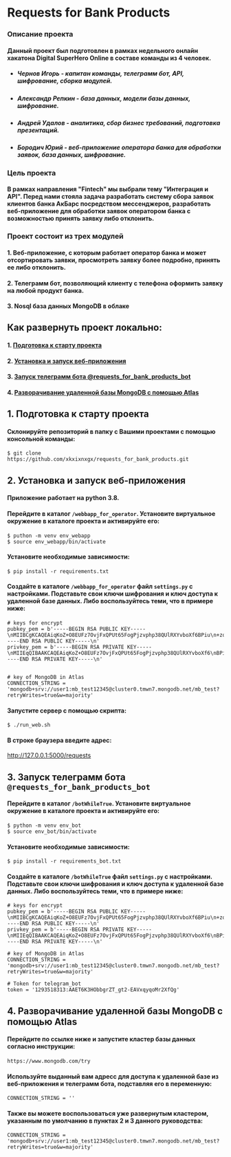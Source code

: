 Requests for Bank Products
==============

### Описание проекта

#### Данный проект был подготовлен в рамках недельного онлайн хакатона Digital SuperHero Online в составе команды из 4 человек.
+ ##### Чернов Игорь - капитан команды, телеграмм бот, API, шифрование, сборка модулей.
+ ##### Александр Репкин - база данных, модели базы данных, шифрование.
+ ##### Андрей Удалов - аналитика, сбор бизнес требований, подготовка презентаций.
+ ##### Бородич Юрий - веб-приложение оператора банка для обработки заявок, база данных, шифрование.

### Цель проекта

#### В рамках направления "Fintech" мы выбрали тему "Интеграция и API". Перед нами стояла задача разработать систему сбора заявок клиентов банка АкБарс посредством мессенджеров, разработать веб-приложение для обработки заявок оператором банка с возможностью принять заявку либо отклонить.

### Проект состоит из трех модулей

#### 1. Веб-приложение, с которым работает оператор банка и может отсортировать заявки, просмотреть заявку более подробно, принять ее либо отклонить.
#### 2. Телеграмм бот, позволяющий клиенту с телефона оформить заявку на любой продукт банка.
#### 3. Nosql база данных MongoDB в облаке

## Как развернуть проект локально:

#### 1. [Подготовка к старту проекта](#start)
#### 2. [Установка и запуск веб-приложения](#webbapp) 
#### 3. [Запуск телеграмм бота @requests_for_bank_products_bot](#bot) 
#### 4. [Разворачивание удаленной базы MongoDB с помощью Atlas](#db) 


## 1. <a name="start">Подготовка к старту проекта</a> 

#### Склонируйте репозиторий в папку с Вашими проектами с помощью консольной команды:

```
$ git clone https://github.com/xkxixnxgx/requests_for_bank_products.git
```


## 2. <a name="webbapp">Установка и запуск веб-приложения</a> 

#### Приложение работает на python 3.8.

#### Перейдите в каталог `/webbapp_for_operator`. Установите виртуальное окружение в каталоге проекта и активируйте его:

```
$ puthon -m venv env_webapp
$ source env_webapp/bin/activate
```

#### Установите необходимые зависимости:

```
$ pip install -r requirements.txt
```

#### Создайте в каталоге `/webbapp_for_operator` файл `settings.py` с настройками. Подставьте свои ключи шифрования и ключ доступа к удаленной базе данных. Либо воспользуйтесь теми, что в примере ниже:

```
# keys for encrypt
pubkey_pem = b'-----BEGIN RSA PUBLIC KEY-----\nMIIBCgKCAQEAiqKoZ+O8EUFz7OvjFxQPUt65FogPjzvphp38QUlRXYvboXf6BPiu\n+zqd2if4MVIa9HSnV3dgL/NyeTp7G7Ex/YSscv86KbOVy7DjyR22BH1yh2qedInq\nmv1EFfbyJDikpuPSec5CSUOQDGwRVF65bYgWgxeGu9zViqr7BF7Z2GTlUvaEFfnP\nRnXcUPaEeOWiz72yMLoiszuE4ov3ReIMobkdDlkWNxBsAqUk//Dr9d52TvGwHxJA\nZ5qPzTZGSd8RlN9ox+yBCSBo0nfADt8EHBf8FBuxqgp+MvKDTrYer1uJIPN5wWvf\nyPdGT0/41jhOTXWYk1e8Dh8p7q5rObQnewIDAQAB\n-----END RSA PUBLIC KEY-----\n'
privkey_pem = b'-----BEGIN RSA PRIVATE KEY-----\nMIIEqQIBAAKCAQEAiqKoZ+O8EUFz7OvjFxQPUt65FogPjzvphp38QUlRXYvboXf6\nBPiu+zqd2if4MVIa9HSnV3dgL/NyeTp7G7Ex/YSscv86KbOVy7DjyR22BH1yh2qe\ndInqmv1EFfbyJDikpuPSec5CSUOQDGwRVF65bYgWgxeGu9zViqr7BF7Z2GTlUvaE\nFfnPRnXcUPaEeOWiz72yMLoiszuE4ov3ReIMobkdDlkWNxBsAqUk//Dr9d52TvGw\nHxJAZ5qPzTZGSd8RlN9ox+yBCSBo0nfADt8EHBf8FBuxqgp+MvKDTrYer1uJIPN5\nwWvfyPdGT0/41jhOTXWYk1e8Dh8p7q5rObQnewIDAQABAoIBAQCBwdSVyFWSYQy7\nx9z5ENF24veh2x+VFKJyWRRtls4NHIYpDz53wLsmcaqlMZvfrdWE0FqARz9EIjwW\ns2HefW8otjEiQTiTJ38g8yOAbcqbUT8M+AHvWda30i0T0dq5hDq36axqTV9Fa3M7\n7TobGb28gw9vC2oUE5FSVOwwb1DX6/42nIor1SewSTiglE3smeTsDjUL16I+fTDo\n+ksKA/QUpwFXSy+GQAfa55ME/YaQpvYcbi8uLAj0kpd1eEib52Jxwgm+DcmV6riN\nGzh4+4LhjNZwzJJ73EHtloPhJvUx+dOpxtNi1/BXOQfZZlDrP2G+hn+BEXmccd4F\noGS43syBAoGJAJIJhh8EFMtek50SdUsmBFXRMWH4f8rQx5XaBr2kc9lAYNg/mIGK\n3BcmcXqolAeepg4Z41/ZYfDQSLR65DUlJJi50lLUb3IhkobTXpIGY9gwbsZy6zuu\nFFOy07isTWs8YJeF43nVRxqs+Zbkbua3wYbVkxRImSXxujtTxpVyDr9WsLECekHV\nSWsCeQDzBldszgmMOkXP92XghWiVBu8Oq3DCPQreb2tfJc/1INdINLO0douvT+2u\nfSJSPlhagT8WNRyvkFhMmNeheHDfn4ifZJuvKMmuhvAH9aWYJ1k/gu+X4VfA4jm7\n/Fcka8m63rU3+f/4h9OHei8bRQv1uGVTfM6nzjECgYh7mRntqDudQAd5GgUxvBRR\nOYMtIu+tjPROzL+Fw+jUx5rviyudABR0d3H12TWoGUr7hkedeNNeyDmwno4EuNH3\nfNYYinlkRCvKdpyExGm+sIcg6GRVF2lWyXRNyW6gwvIRbBzxoWPTnPCFGAMQvBdL\n8fjQYv1TUvpGegoJtAXtRQa4WZt1mnnPAngLm0/tmGGIWvgemJg7AuQdyfj84F9A\nR54PRY8BOlMWR/1AK5QxmD/PnaeiX8OV3fhmSinzK5I1KFWvQtV5lsD9TSc/RZTR\n5sbLGRK5rpe8DpUKnXxH6rFAOw261rBqwuMdk6lgBQaeng4SOFmrmb6ae7YLKLjN\n9uECgYgjBh9fVQwiyy1eeEqqAFFX1IdR2v9QljwtwB4vEISCXB6l2Iz4gBEbZnlK\nSMKof+SqwouIX9BLQxIFNY19t+IeBGPCJUKhgQcZpUNbQq9mY10JMElqtGCpDVju\nL0pR/1oFIe+E/hnei5wRPEMf+tIAfgBv3ayvwS5PgOCh5h1oCNvZt7hBm7bo\n-----END RSA PRIVATE KEY-----\n'


# key of MongoDB in Atlas
CONNECTION_STRING = 'mongodb+srv://user1:mb_test12345@cluster0.tmwn7.mongodb.net/mb_test?retryWrites=true&w=majority'
```

#### Запустите сервер с помощью скрипта:

```
$ ./run_web.sh
```

#### В строке браузера введите адрес:

http://127.0.0.1:5000/requests


## 3. <a name="bot">Запуск телеграмм бота `@requests_for_bank_products_bot`</a>

#### Перейдите в каталог `/botWhileTrue`. Установите виртуальное окружение в каталоге проекта и активируйте его:

```
$ python -m venv env_bot
$ source env_bot/bin/activate
```

#### Установите необходимые зависимости:

```
$ pip install -r requirements_bot.txt
```

#### Создайте в каталоге `/botWhileTrue` файл `settings.py` с настройками. Подставьте свои ключи шифрования и ключ доступа к удаленной базе данных. Либо воспользуйтесь теми, что в примере ниже:

```
# keys for encrypt
pubkey_pem = b'-----BEGIN RSA PUBLIC KEY-----\nMIIBCgKCAQEAiqKoZ+O8EUFz7OvjFxQPUt65FogPjzvphp38QUlRXYvboXf6BPiu\n+zqd2if4MVIa9HSnV3dgL/NyeTp7G7Ex/YSscv86KbOVy7DjyR22BH1yh2qedInq\nmv1EFfbyJDikpuPSec5CSUOQDGwRVF65bYgWgxeGu9zViqr7BF7Z2GTlUvaEFfnP\nRnXcUPaEeOWiz72yMLoiszuE4ov3ReIMobkdDlkWNxBsAqUk//Dr9d52TvGwHxJA\nZ5qPzTZGSd8RlN9ox+yBCSBo0nfADt8EHBf8FBuxqgp+MvKDTrYer1uJIPN5wWvf\nyPdGT0/41jhOTXWYk1e8Dh8p7q5rObQnewIDAQAB\n-----END RSA PUBLIC KEY-----\n'
privkey_pem = b'-----BEGIN RSA PRIVATE KEY-----\nMIIEqQIBAAKCAQEAiqKoZ+O8EUFz7OvjFxQPUt65FogPjzvphp38QUlRXYvboXf6\nBPiu+zqd2if4MVIa9HSnV3dgL/NyeTp7G7Ex/YSscv86KbOVy7DjyR22BH1yh2qe\ndInqmv1EFfbyJDikpuPSec5CSUOQDGwRVF65bYgWgxeGu9zViqr7BF7Z2GTlUvaE\nFfnPRnXcUPaEeOWiz72yMLoiszuE4ov3ReIMobkdDlkWNxBsAqUk//Dr9d52TvGw\nHxJAZ5qPzTZGSd8RlN9ox+yBCSBo0nfADt8EHBf8FBuxqgp+MvKDTrYer1uJIPN5\nwWvfyPdGT0/41jhOTXWYk1e8Dh8p7q5rObQnewIDAQABAoIBAQCBwdSVyFWSYQy7\nx9z5ENF24veh2x+VFKJyWRRtls4NHIYpDz53wLsmcaqlMZvfrdWE0FqARz9EIjwW\ns2HefW8otjEiQTiTJ38g8yOAbcqbUT8M+AHvWda30i0T0dq5hDq36axqTV9Fa3M7\n7TobGb28gw9vC2oUE5FSVOwwb1DX6/42nIor1SewSTiglE3smeTsDjUL16I+fTDo\n+ksKA/QUpwFXSy+GQAfa55ME/YaQpvYcbi8uLAj0kpd1eEib52Jxwgm+DcmV6riN\nGzh4+4LhjNZwzJJ73EHtloPhJvUx+dOpxtNi1/BXOQfZZlDrP2G+hn+BEXmccd4F\noGS43syBAoGJAJIJhh8EFMtek50SdUsmBFXRMWH4f8rQx5XaBr2kc9lAYNg/mIGK\n3BcmcXqolAeepg4Z41/ZYfDQSLR65DUlJJi50lLUb3IhkobTXpIGY9gwbsZy6zuu\nFFOy07isTWs8YJeF43nVRxqs+Zbkbua3wYbVkxRImSXxujtTxpVyDr9WsLECekHV\nSWsCeQDzBldszgmMOkXP92XghWiVBu8Oq3DCPQreb2tfJc/1INdINLO0douvT+2u\nfSJSPlhagT8WNRyvkFhMmNeheHDfn4ifZJuvKMmuhvAH9aWYJ1k/gu+X4VfA4jm7\n/Fcka8m63rU3+f/4h9OHei8bRQv1uGVTfM6nzjECgYh7mRntqDudQAd5GgUxvBRR\nOYMtIu+tjPROzL+Fw+jUx5rviyudABR0d3H12TWoGUr7hkedeNNeyDmwno4EuNH3\nfNYYinlkRCvKdpyExGm+sIcg6GRVF2lWyXRNyW6gwvIRbBzxoWPTnPCFGAMQvBdL\n8fjQYv1TUvpGegoJtAXtRQa4WZt1mnnPAngLm0/tmGGIWvgemJg7AuQdyfj84F9A\nR54PRY8BOlMWR/1AK5QxmD/PnaeiX8OV3fhmSinzK5I1KFWvQtV5lsD9TSc/RZTR\n5sbLGRK5rpe8DpUKnXxH6rFAOw261rBqwuMdk6lgBQaeng4SOFmrmb6ae7YLKLjN\n9uECgYgjBh9fVQwiyy1eeEqqAFFX1IdR2v9QljwtwB4vEISCXB6l2Iz4gBEbZnlK\nSMKof+SqwouIX9BLQxIFNY19t+IeBGPCJUKhgQcZpUNbQq9mY10JMElqtGCpDVju\nL0pR/1oFIe+E/hnei5wRPEMf+tIAfgBv3ayvwS5PgOCh5h1oCNvZt7hBm7bo\n-----END RSA PRIVATE KEY-----\n'

# key of MongoDB in Atlas
CONNECTION_STRING = 'mongodb+srv://user1:mb_test12345@cluster0.tmwn7.mongodb.net/mb_test?retryWrites=true&w=majority'

# Token for telegram_bot
token = '1293518313:AAET6K3HObbgrZT_gt2-EAVxqyqoMr2XfQg'
```

## 4. <a name="db">Разворачивание удаленной базы MongoDB с помощью Atlas</a>

#### Перейдите по ссылке ниже и запустите кластер базы данных согласно инструкции:
```
https://www.mongodb.com/try
```

#### Используйте выданный вам адресс для доступа к удаленной базе из веб-приложения и телеграмм бота, подставляя его в переменную:
```
CONNECTION_STRING = ''
```

#### Также вы можете воспользоваться уже развернутым кластером, указанным по умолчанию в пунктах 2 и 3 данного руководства:

```
CONNECTION_STRING = 'mongodb+srv://user1:mb_test12345@cluster0.tmwn7.mongodb.net/mb_test?retryWrites=true&w=majority'
```